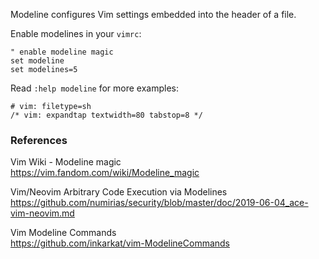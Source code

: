 Modeline configures Vim settings embedded into the header of a file.

Enable modelines in your `vimrc`:

```
" enable modeline magic
set modeline
set modelines=5
```

Read `:help modeline` for more examples:

```
# vim: filetype=sh
/* vim: expandtap textwidth=80 tabstop=8 */
```

### References

Vim Wiki - Modeline magic  
<https://vim.fandom.com/wiki/Modeline_magic>

Vim/Neovim Arbitrary Code Execution via Modelines  
<https://github.com/numirias/security/blob/master/doc/2019-06-04_ace-vim-neovim.md>

Vim Modeline Commands  
<https://github.com/inkarkat/vim-ModelineCommands>
